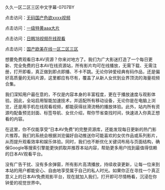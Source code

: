 久久一区二区三区中文字幕-0707BY

点击访问：<a href="https://gda-c7m.pages.dev/">无码国产色欲xxxx视频</a>

点击访问：<a href="https://tfda.pages.dev/">一级特黄aaa大片</a>

点击访问：<a href="https://bsdf-5f5.pages.dev/">日韩18视频在线观看</a>

点击访问：<a href="https://cfad.pages.dev/">国产欧美在线一区二区三区</a>



想要免费观看日本AV资源？你来对地方了。我们为广大影迷打造了一个每日更新、完全免费的日本AV在线资源站，所有影片均可在线播放，无需下载、无需注册，打开即看，真正做到即点即播、不卡不跳。无论你钟爱经典有码作品，还是偏好高质量的无码片源，这里都应有尽有，覆盖了从新人女优到业界顶流的海量视频合集。

我们深知用户最在意的，不仅是内容本身的丰富程度，更在于播放速度与观影体验。因此，全站启用智能加速技术，并适配所有移动设备，无论你是在电脑上浏览，还是用手机在线观看视频，都能获得丝滑流畅的播放体验。此外，站内所有资源均配备预览封面、标签导航、女优介绍，帮你节省查找时间，快速进入你真正想看的内容。

在这里，你不仅能享受“日本AV免费”的完整资源库，还能发现每日更新的热门影片推荐。我们的系统会根据浏览偏好自动推送你可能喜欢的女优作品或系列影片，从而提升观看效率和娱乐体验。同时，我们也不断优化关键词布局与页面结构，确保Google等搜索引擎能更快抓取并推荐本站内容，帮助更多用户找到最值得信赖的日本AV观看平台。

没有广告干扰、没有多余弹窗，所有影片高清播放，持续收录更新，让每一位来到本站的用户都能安心、自由地享受属于自己的私人时光。如果你正在寻找一个真正意义上的日本AV免费观影平台，现在就加入我们，打开即可尽情畅看，沉浸在你钟爱的视觉世界中。




<span style="display:none;">[Canonical link]( https://github.com/datang215420/01415018 ）</span>
